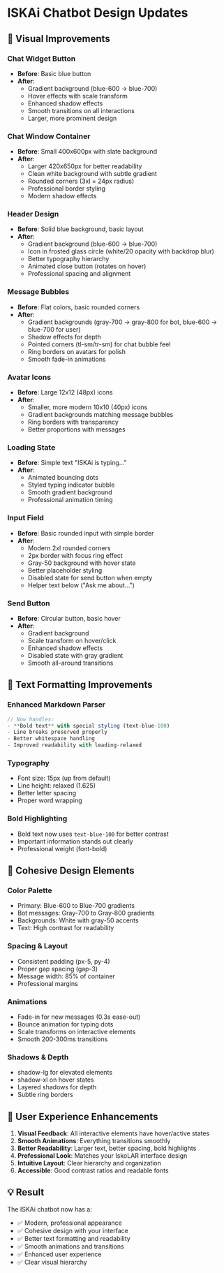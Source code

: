 # ISKAi Chatbot Design Updates

## 🎨 Visual Improvements

### **Chat Widget Button**
- **Before**: Basic blue button
- **After**: 
  - Gradient background (blue-600 → blue-700)
  - Hover effects with scale transform
  - Enhanced shadow effects
  - Smooth transitions on all interactions
  - Larger, more prominent design

### **Chat Window Container**
- **Before**: Small 400x600px with slate background
- **After**:
  - Larger 420x650px for better readability
  - Clean white background with subtle gradient
  - Rounded corners (3xl = 24px radius)
  - Professional border styling
  - Modern shadow effects

### **Header Design**
- **Before**: Solid blue background, basic layout
- **After**:
  - Gradient background (blue-600 → blue-700)
  - Icon in frosted glass circle (white/20 opacity with backdrop blur)
  - Better typography hierarchy
  - Animated close button (rotates on hover)
  - Professional spacing and alignment

### **Message Bubbles**
- **Before**: Flat colors, basic rounded corners
- **After**:
  - Gradient backgrounds (gray-700 → gray-800 for bot, blue-600 → blue-700 for user)
  - Shadow effects for depth
  - Pointed corners (tl-sm/tr-sm) for chat bubble feel
  - Ring borders on avatars for polish
  - Smooth fade-in animations

### **Avatar Icons**
- **Before**: Large 12x12 (48px) icons
- **After**:
  - Smaller, more modern 10x10 (40px) icons
  - Gradient backgrounds matching message bubbles
  - Ring borders with transparency
  - Better proportions with messages

### **Loading State**
- **Before**: Simple text "ISKAi is typing..."
- **After**:
  - Animated bouncing dots
  - Styled typing indicator bubble
  - Smooth gradient background
  - Professional animation timing

### **Input Field**
- **Before**: Basic rounded input with simple border
- **After**:
  - Modern 2xl rounded corners
  - 2px border with focus ring effect
  - Gray-50 background with hover state
  - Better placeholder styling
  - Disabled state for send button when empty
  - Helper text below ("Ask me about...")

### **Send Button**
- **Before**: Circular button, basic hover
- **After**:
  - Gradient background
  - Scale transform on hover/click
  - Enhanced shadow effects
  - Disabled state with gray gradient
  - Smooth all-around transitions

## 📝 Text Formatting Improvements

### **Enhanced Markdown Parser**
```typescript
// Now handles:
- **Bold text** with special styling (text-blue-100)
- Line breaks preserved properly
- Better whitespace handling
- Improved readability with leading-relaxed
```

### **Typography**
- Font size: 15px (up from default)
- Line height: relaxed (1.625)
- Better letter spacing
- Proper word wrapping

### **Bold Highlighting**
- Bold text now uses `text-blue-100` for better contrast
- Important information stands out clearly
- Professional weight (font-bold)

## 🎯 Cohesive Design Elements

### **Color Palette**
- Primary: Blue-600 to Blue-700 gradients
- Bot messages: Gray-700 to Gray-800 gradients
- Backgrounds: White with gray-50 accents
- Text: High contrast for readability

### **Spacing & Layout**
- Consistent padding (px-5, py-4)
- Proper gap spacing (gap-3)
- Message width: 85% of container
- Professional margins

### **Animations**
- Fade-in for new messages (0.3s ease-out)
- Bounce animation for typing dots
- Scale transforms on interactive elements
- Smooth 200-300ms transitions

### **Shadows & Depth**
- shadow-lg for elevated elements
- shadow-xl on hover states
- Layered shadows for depth
- Subtle ring borders

## 🚀 User Experience Enhancements

1. **Visual Feedback**: All interactive elements have hover/active states
2. **Smooth Animations**: Everything transitions smoothly
3. **Better Readability**: Larger text, better spacing, bold highlights
4. **Professional Look**: Matches your IskoLAR interface design
5. **Intuitive Layout**: Clear hierarchy and organization
6. **Accessible**: Good contrast ratios and readable fonts

## 💡 Result

The ISKAi chatbot now has a:
- ✅ Modern, professional appearance
- ✅ Cohesive design with your interface
- ✅ Better text formatting and readability
- ✅ Smooth animations and transitions
- ✅ Enhanced user experience
- ✅ Clear visual hierarchy
